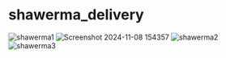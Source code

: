 # shawerma_delivery

![shawerma1](https://github.com/user-attachments/assets/ec621b12-31ee-4a5d-b415-80cb4f962420)
![Screenshot 2024-11-08 154357](https://github.com/user-attachments/assets/a5d6ec05-96f8-4d43-8b3d-97890f67ce5c)
![shawerma2](https://github.com/user-attachments/assets/f1ebaa18-085a-4c65-bd48-06d9b97a0470)
![shawerma3](https://github.com/user-attachments/assets/043c0587-753b-4277-aa64-7daae63a71e2)
